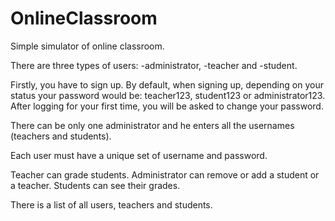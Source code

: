 # OnlineClassroom
Simple simulator of online classroom.

There are three types of users: 
-administrator, 
-teacher and 
-student.

Firstly, you have to sign up. By default, when signing up, depending on your status your password would be: teacher123, student123 or administrator123.
After logging for your first time, you will be asked to change your password. 

There can be only one administrator and he enters all the usernames (teachers and students).

Each user must have a unique set of username and password.

Teacher can grade students. 
Administrator can remove or add a student or a teacher.
Students can see their grades.

There is a list of all users, teachers and students.
